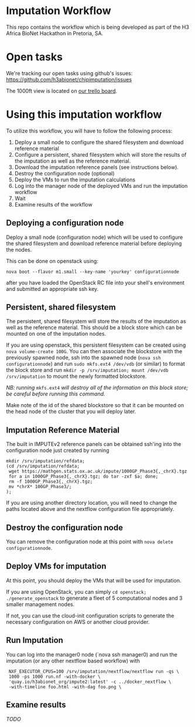# Imputation Workflow

This repo contains the workflow which is being developed as part of
the H3 Africa BioNet Hackathon in Pretoria, SA.

# Open tasks

We're tracking our open tasks using github's issues:
https://github.com/h3abionet/chipimputation/issues

The 1000ft view is located on
[our trello board](https://trello.com/b/Dp08chq7/stream-d-imputation-and-phasing).

# Using this imputation workflow

To utilize this workflow, you will have to follow the following
process:

1. Deploy a small node to configure the shared filesystem and download
   reference material
2. Configure a persistent, shared filesystem which will store the
   results of the imputation as well as the reference material.
2. Download the imputation reference panels (see instructions below).
3. Destroy the configuration node (optional)
3. Deploy the VMs to run the imputation calculations
4. Log into the manager node of the deployed VMs and run the
   imputation workflow
5. Wait
6. Examine results of the workflow

## Deploying a configuration node

Deploy a small node (configuration node) which will be used to
configure the shared filesystem and download reference material before
deploying the nodes.

This can be done on openstack using:

`nova boot --flavor m1.small --key-name 'yourkey' configurationnode`

after you have loaded the OpenStack RC file into your shell's
environment and submitted an appropriate ssh key.

## Persistent, shared filesystem

The persistent, shared filesystem will store the results of the
imputation as well as the reference material. This should be a block
store which can be mounted on one of the imputation nodes.

If you are using openstack, this persistent filesystem can be created
using `nova volume-create 100G`. You can then associate the blockstore
with the previously spawned node, ssh into the spawned node (`nova ssh
configurationnode`) and run `sudo mkfs.ext4 /dev/vdb` (or similar) to format
the block store and run `mkdir -p /srv/imputation; mount /dev/vdb
/srv/imputation` to mount the newly formatted blockstore.

*NB: running* `mkfs.ext4` *will destroy all of the information on this
 block store; be careful before running this command.*

Make note of the id of the shared blockstore so that it can be mounted
on the head node of the cluster that you will deploy later.

## Imputation Reference Material

The built in IMPUTEv2 reference panels can be obtained ssh'ing into
the configuration node just created by running

    mkdir /srv/imputation/refdata;
    (cd /srv/imputation/refdata;
     wget https://mathgen.stats.ox.ac.uk/impute/1000GP_Phase3{,_chrX}.tgz
     for a in 1000GP_Phase3{,_chrX}.tgz; do tar -zxf $a; done;
     rm -f 1000GP_Phase3{,_chrX}.tgz;
     mv *chrX* 100GP_Phase3/;
    );
    
If you are using another directory location, you will need to change
the paths located above and the nextflow configuration file
appropriately.


## Destroy the configuration node

You can remove the configuration node at this point with `nova delete
configurationnode`.

## Deploy VMs for imputation

At this point, you should deploy the VMs that will be used for
imputation.

If you are using OpenStack, you can simply `cd openstack;
./generate_openstack` to generate a fleet of 5 computational nodes and
3 smaller management nodes.

If not, you can use the cloud-init configuration scripts to generate
the necessary configuration on AWS or another cloud provider.

## Run Imputation


You can log into the manager0 node (`nova ssh manager0) and run the
imputation (or any other nextflow based workflow) with

     NXF_EXECUTOR_CPUS=100 /srv/imputation/nextflow/nextflow run -qs \
     1000 -ps 1000 run.nf -with-docker \
     'quay.io/h3abionet_org/impute2:latest' -c ../docker_nextflow \
     -with-timeline foo.html -with-dag foo.png \

## Examine results

*TODO*
